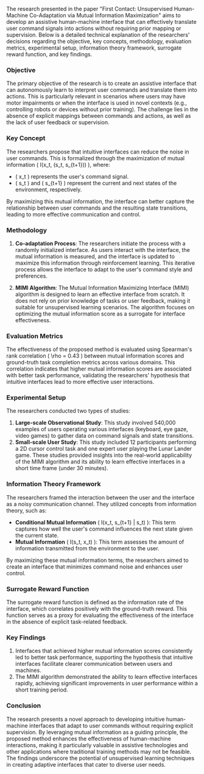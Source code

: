 The research presented in the paper "First Contact: Unsupervised Human-Machine Co-Adaptation via Mutual Information Maximization" aims to develop an assistive human-machine interface that can effectively translate user command signals into actions without requiring prior mapping or supervision. Below is a detailed technical explanation of the researchers' decisions regarding the objective, key concepts, methodology, evaluation metrics, experimental setup, information theory framework, surrogate reward function, and key findings.

### Objective
The primary objective of the research is to create an assistive interface that can autonomously learn to interpret user commands and translate them into actions. This is particularly relevant in scenarios where users may have motor impairments or when the interface is used in novel contexts (e.g., controlling robots or devices without prior training). The challenge lies in the absence of explicit mappings between commands and actions, as well as the lack of user feedback or supervision.

### Key Concept
The researchers propose that intuitive interfaces can reduce the noise in user commands. This is formalized through the maximization of mutual information \( I(x_t, (s_t, s_{t+1})) \), where:
- \( x_t \) represents the user's command signal.
- \( s_t \) and \( s_{t+1} \) represent the current and next states of the environment, respectively.

By maximizing this mutual information, the interface can better capture the relationship between user commands and the resulting state transitions, leading to more effective communication and control.

### Methodology
1. **Co-adaptation Process**: The researchers initiate the process with a randomly initialized interface. As users interact with the interface, the mutual information is measured, and the interface is updated to maximize this information through reinforcement learning. This iterative process allows the interface to adapt to the user's command style and preferences.

2. **MIMI Algorithm**: The Mutual Information Maximizing Interface (MIMI) algorithm is designed to learn an effective interface from scratch. It does not rely on prior knowledge of tasks or user feedback, making it suitable for unsupervised learning scenarios. The algorithm focuses on optimizing the mutual information score as a surrogate for interface effectiveness.

### Evaluation Metrics
The effectiveness of the proposed method is evaluated using Spearman's rank correlation \( \rho = 0.43 \) between mutual information scores and ground-truth task completion metrics across various domains. This correlation indicates that higher mutual information scores are associated with better task performance, validating the researchers' hypothesis that intuitive interfaces lead to more effective user interactions.

### Experimental Setup
The researchers conducted two types of studies:
1. **Large-scale Observational Study**: This study involved 540,000 examples of users operating various interfaces (keyboard, eye gaze, video games) to gather data on command signals and state transitions.
2. **Small-scale User Study**: This study included 12 participants performing a 2D cursor control task and one expert user playing the Lunar Lander game. These studies provided insights into the real-world applicability of the MIMI algorithm and its ability to learn effective interfaces in a short time frame (under 30 minutes).

### Information Theory Framework
The researchers framed the interaction between the user and the interface as a noisy communication channel. They utilized concepts from information theory, such as:
- **Conditional Mutual Information** \( I(x_t, s_{t+1} | s_t) \): This term captures how well the user's command influences the next state given the current state.
- **Mutual Information** \( I(s_t, x_t) \): This term assesses the amount of information transmitted from the environment to the user.

By maximizing these mutual information terms, the researchers aimed to create an interface that minimizes command noise and enhances user control.

### Surrogate Reward Function
The surrogate reward function is defined as the information rate of the interface, which correlates positively with the ground-truth reward. This function serves as a proxy for evaluating the effectiveness of the interface in the absence of explicit task-related feedback.

### Key Findings
1. Interfaces that achieved higher mutual information scores consistently led to better task performance, supporting the hypothesis that intuitive interfaces facilitate clearer communication between users and machines.
2. The MIMI algorithm demonstrated the ability to learn effective interfaces rapidly, achieving significant improvements in user performance within a short training period.

### Conclusion
The research presents a novel approach to developing intuitive human-machine interfaces that adapt to user commands without requiring explicit supervision. By leveraging mutual information as a guiding principle, the proposed method enhances the effectiveness of human-machine interactions, making it particularly valuable in assistive technologies and other applications where traditional training methods may not be feasible. The findings underscore the potential of unsupervised learning techniques in creating adaptive interfaces that cater to diverse user needs.